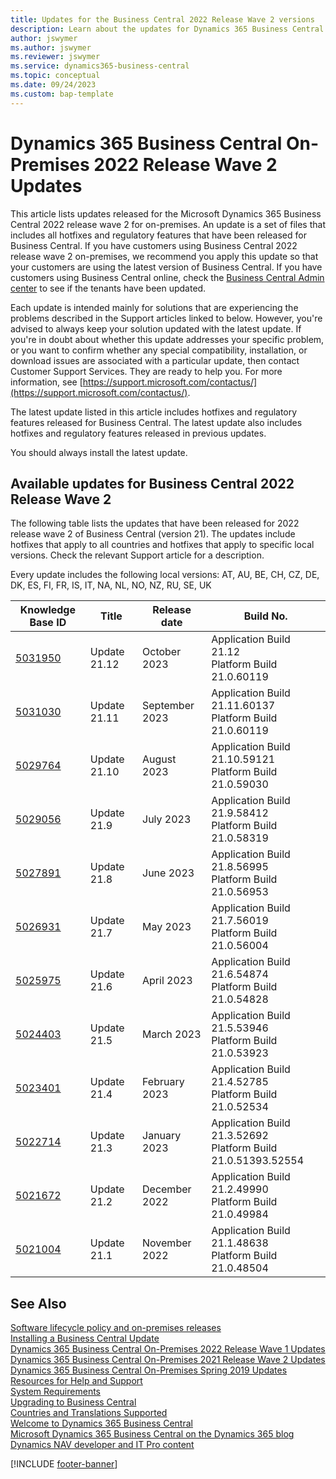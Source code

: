 ```yaml
---
title: Updates for the Business Central 2022 Release Wave 2 versions
description: Learn about the updates for Dynamics 365 Business Central 2022 Release Wave 2 on-premises deployments.
author: jswymer
ms.author: jswymer
ms.reviewer: jswymer
ms.service: dynamics365-business-central
ms.topic: conceptual
ms.date: 09/24/2023
ms.custom: bap-template
---
```


# Dynamics 365 Business Central On-Premises 2022 Release Wave 2 Updates

This article lists updates released for the Microsoft Dynamics 365 Business Central 2022 release wave 2 for on-premises. An update is a set of files that includes all hotfixes and regulatory features that have been released for Business Central. If you have customers using Business Central 2022 release wave 2 on-premises, we recommend you apply this update so that your customers are using the latest version of Business Central. If you have customers using Business Central online, check the [Business Central Admin center](../administration/tenant-admin-center.md) to see if the tenants have been updated.  

Each update is intended mainly for solutions that are experiencing the problems described in the Support articles linked to below. However, you're advised to always keep your solution updated with the latest update. If you're in doubt about whether this update addresses your specific problem, or you want to confirm whether any special compatibility, installation, or download issues are associated with a particular update, then contact Customer Support Services. They are ready to help you. For more information, see [https://support.microsoft.com/contactus/](https://support.microsoft.com/contactus/).

The latest update listed in this article includes hotfixes and regulatory features released for Business Central. The latest update also includes hotfixes and regulatory features released in previous updates.  

You should always install the latest update.

## Available updates for Business Central 2022 Release Wave 2

The following table lists the updates that have been released for 2022 release wave 2 of Business Central (version 21). The updates include hotfixes that apply to all countries and hotfixes that apply to specific local versions. Check the relevant Support article for a description.

Every update includes the following local versions: AT, AU, BE, CH, CZ, DE, DK, ES, FI, FR, IS, IT, NA, NL, NO, NZ, RU, SE, UK

|Knowledge Base ID|Title|Release date  |Build No. |
|-----------------|-----|--------------|----------|
|[5031950](https://support.microsoft.com/help/5031950)|Update 21.12| October 2023|Application Build 21.12 </br>Platform Build 21.0.60119 |
|[5031030](https://support.microsoft.com/help/5031030)|Update 21.11| September 2023|Application Build 21.11.60137 </br>Platform Build 21.0.60119 |
|[5029764](https://support.microsoft.com/help/5029764)|Update 21.10| August 2023|Application Build 21.10.59121 </br>Platform Build 21.0.59030 |
|[5029056](https://support.microsoft.com/help/5029056)|Update 21.9| July 2023|Application Build 21.9.58412 </br>Platform Build 21.0.58319 |
|[5027891](https://support.microsoft.com/help/5027891)  |Update 21.8| June 2023|Application Build 21.8.56995 </br>Platform Build 21.0.56953 |
|[5026931](https://support.microsoft.com/help/5026931)  |Update 21.7| May 2023|Application Build 21.7.56019 </br>Platform Build 21.0.56004 |
|[5025975](https://support.microsoft.com/help/5025975)  |Update 21.6| April 2023|Application Build 21.6.54874 </br>Platform Build 21.0.54828 |
|[5024403](https://support.microsoft.com/help/5024403)  |Update 21.5| March 2023|Application Build 21.5.53946 </br>Platform Build 21.0.53923 |
|[5023401](https://support.microsoft.com/help/5023401) |Update 21.4| February 2023|Application Build 21.4.52785</br>Platform Build 21.0.52534 |
|[5022714](https://support.microsoft.com/help/5022714) |Update 21.3| January 2023|Application Build 21.3.52692</br>Platform Build 21.0.51393.52554 |
|[5021672](https://support.microsoft.com/help/5021672)|Update 21.2| December 2022|Application Build 21.2.49990</br>Platform Build 21.0.49984 |
|[5021004](https://support.microsoft.com/help/5021004)|Update 21.1| November 2022|Application Build 21.1.48638</br>Platform Build 21.0.48504 |

## See Also

[Software lifecycle policy and on-premises releases](../terms/lifecycle-policy-on-premises.md)  
[Installing a Business Central Update](../upgrade/upgrading-cumulative-update-v21.md)  
[Dynamics 365 Business Central On-Premises 2022 Release Wave 1 Updates](update-versions-20.md)  
[Dynamics 365 Business Central On-Premises 2021 Release Wave 2 Updates](update-versions-19.md)  
[Dynamics 365 Business Central On-Premises Spring 2019 Updates](update-versions-14.md)  
[Resources for Help and Support](../help-and-support.md)  
[System Requirements](system-requirements-business-central-v21.md)  
[Upgrading to Business Central](../upgrade/upgrading-to-business-central.md)  
[Countries and Translations Supported](../compliance/apptest-countries-and-translations.md)  
[Welcome to Dynamics 365 Business Central](/dynamics365/business-central/index)  
[Microsoft Dynamics 365 Business Central on the Dynamics 365 blog](https://cloudblogs.microsoft.com/dynamics365/it/product/business-central/)  
[Dynamics NAV developer and IT Pro content](/dynamics-nav/index)

[!INCLUDE [footer-banner](../includes/footer-banner.md)]
